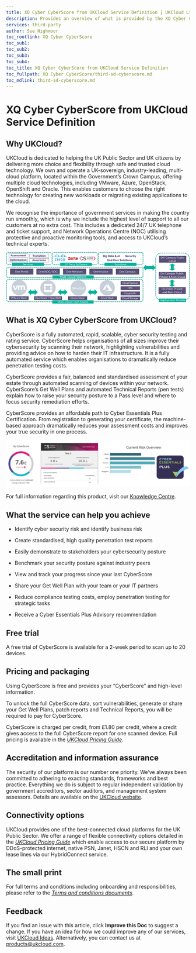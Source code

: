 ```yaml
---
title: XQ Cyber CyberScore from UKCloud Service Definition | UKCloud Ltd
description: Provides an overview of what is provided by the XQ Cyber CyberScore from UKCloud service
services: third-party
author: Sue Highmoor
toc_rootlink: XQ Cyber CyberScore
toc_sub1: 
toc_sub2:
toc_sub3:
toc_sub4:
toc_title: XQ Cyber CyberScore from UKCloud Service Definition
toc_fullpath: XQ Cyber CyberScore/third-sd-cyberscore.md
toc_mdlink: third-sd-cyberscore.md
---
```


# XQ Cyber CyberScore from UKCloud Service Definition

## Why UKCloud?

UKCloud is dedicated to helping the UK Public Sector and UK citizens by delivering more choice and flexibility through safe and trusted cloud technology. We own and operate a UK-sovereign, industry-leading, multi-cloud platform, located within the Government’s Crown Campus, offering multiple cloud technologies, including VMware, Azure, OpenStack, OpenShift and Oracle. This enables customers to choose the right technology for creating new workloads or migrating existing applications to the cloud.

We recognise the importance of government services in making the country run smoothly, which is why we include the highest level of support to all our customers at no extra cost. This includes a dedicated 24/7 UK telephone and ticket support, and Network Operations Centre (NOC) utilising protective and proactive monitoring tools, and access to UKCloud’s technical experts.

![UKCloud services](images/ukc-services.png)

## What is XQ Cyber CyberScore from UKCloud?

CyberScore is a fully automated, rapid, scalable, cyber security testing and rating service. CyberScore helps organisations of all sizes improve their cybersecurity by scanning their network, highlighting vulnerabilities and providing advice on how to harden their IT infrastructure. It is a fully automated service which enables organisations to dramatically reduce penetration testing costs.

CyberScore provides a fair, balanced and standardised assessment of your estate through automated scanning of devices within your network. CyberScore’s Get Well Plans and automated Technical Reports (pen tests) explain how to raise your security posture to a Pass level and where to focus security remediation efforts.

CyberScore provides an affordable path to Cyber Essentials Plus Certification. From registration to generating your certificate, the machine-based approach dramatically reduces your assessment costs and improves your true security in one process.

![CyberScore path to Cyber Essentials Plus certification](images/third-cyberscore-cyber-essentials.png)

For full information regarding this product, visit our [Knowledge Centre](https://docs.ukcloud.com).

## What the service can help you achieve

- Identify cyber security risk and identify business risk

- Create standardised, high quality penetration test reports

- Easily demonstrate to stakeholders your cybersecurity posture

- Benchmark your security posture against industry peers

- View and track your progress since your last CyberScore

- Share your Get Well Plan with your team or your IT partners

- Reduce compliance testing costs, employ penetration testing for strategic tasks

- Receive a Cyber Essentials Plus Advisory recommendation

## Free trial

A free trial of CyberScore is available for a 2-week period to scan up to 20 devices.

## Pricing and packaging

Using CyberScore is free and provides your “CyberScore” and high-level information.

To unlock the full CyberScore data, sort vulnerabilities, generate or share your Get Well Plans, patch reports and Technical Reports, you will be required to pay for CyberScore.

CyberScore is charged per credit, from £1.80 per credit, where a credit gives access to the full CyberScore report for one scanned device. Full pricing is available in the [*UKCloud Pricing Guide*](../other/other-ref-pricing-guide.md).

## Accreditation and information assurance

The security of our platform is our number one priority. We’ve always been committed to adhering to exacting standards, frameworks and best practice. Everything we do is subject to regular independent validation by government accreditors, sector auditors, and management system assessors. Details are available on the [UKCloud website](https://ukcloud.com/governance/).

## Connectivity options

UKCloud provides one of the best-connected cloud platforms for the UK Public Sector. We offer a range of flexible connectivity options detailed in the [*UKCloud Pricing Guide*](../other/other-ref-pricing-guide.md) which enable access to our secure platform by DDoS-protected internet, native PSN, Janet, HSCN and RLI and your own lease lines via our HybridConnect service.

## The small print

For full terms and conditions including onboarding and responsibilities, please refer to the [*Terms and conditions documents*](../other/other-ref-terms-and-conditions.md).

## Feedback

If you find an issue with this article, click **Improve this Doc** to suggest a change. If you have an idea for how we could improve any of our services, visit [UKCloud Ideas](https://ideas.ukcloud.com). Alternatively, you can contact us at <products@ukcloud.com>.
